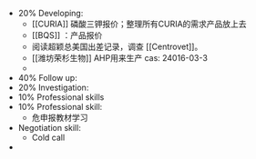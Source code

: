 - 20% Developing:
	- [[CURIA]] 磷酸三钾报价；整理所有CURIA的需求产品放上去
	- [[BQS]] ：产品报价
	- 阅读超颖总美国出差记录，调查 [[Centrovet]]。
	- [[潍坊荣杉生物]] AHP用来生产 cas: 24016-03-3
	-
- 40% Follow up:
- 20% Investigation:
- 10% Professional skills
- 10% Professional skill:
	- 危申报教材学习
- Negotiation skill:
	- Cold call
-